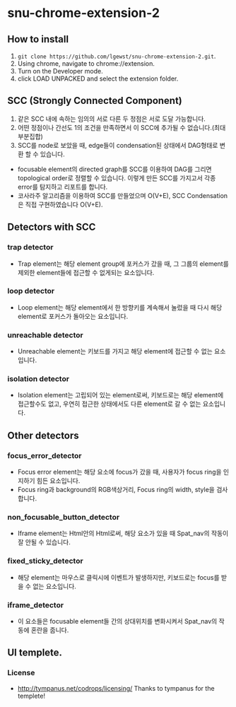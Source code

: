 # snu-chrome-extension-2

## How to install
1. `git clone https://github.com/lgewst/snu-chrome-extension-2.git`.
1. Using chrome, navigate to chrome://extension.
1. Turn on the Developer mode.
1. click LOAD UNPACKED and select the extension folder.

## SCC (Strongly Connected Component)
1. 같은 SCC 내에 속하는 임의의 서로 다른 두 정점은 서로 도달 가능합니다.
1. 어떤 정점이나 간선도 1의 조건을 만족하면서 이 SCC에 추가될 수 없습니다.(최대부분집합)
1. SCC를 node로 보았을 때, edge들이 condensation된 상태에서 DAG형태로 변환 할 수 있습니다.

- focusable element의 directed graph를 SCC를 이용하여 DAG를 그리면 topological order로 정렬할 수 있습니다.
이렇게 만든 SCC를 가지고서 각종 error를 탐지하고 리포트를 합니다.
- 코사라주 알고리즘을 이용하여 SCC를 만들었으며 O(V+E), SCC Condensation은 직접 구현하였습니다 O(V+E).

## Detectors with SCC
### trap detector
- Trap element는 해당 element group에 포커스가 갔을 때, 그 그룹의 element를 제외한 element들에 접근할 수 없게되는 요소입니다.
### loop detector
- Loop element는 해당 element에서 한 방향키를 계속해서 눌렀을 때 다시 해당 element로 포커스가 돌아오는 요소입니다. 
### unreachable detector
- Unreachable element는 키보드를 가지고 해당 element에 접근할 수 없는 요소입니다.
### isolation detector
- Isolation element는 고립되어 있는 element로써, 키보드로는 해당 element에 접근할수도 없고, 우연히 접근한 상태에서도 다른 element로 갈 수 없는 요소입니다.

## Other detectors
### focus_error_detector
- Focus error element는 해당 요소에 focus가 갔을 때, 사용자가 focus ring을 인지하기 힘든 요소입니다.
- Focus ring과 background의 RGB색상거리, Focus ring의 width, style을 검사합니다.
### non_focusable_button_detector
- Iframe element는 Html안의 Html로써, 해당 요소가 있을 때 Spat_nav의 작동이 잘 안될 수 있습니다.
### fixed_sticky_detector
- 해당 element는 마우스로 클릭시에 이벤트가 발생하지만, 키보드로는 focus를 받을 수 없는 요소입니다.
### iframe_detector
- 이 요소들은 focusable element들 간의 상대위치를 변화시켜서 Spat_nav의 작동에 혼란을 줍니다.

## UI templete.
### License
- http://tympanus.net/codrops/licensing/
Thanks to tympanus for the templete!